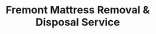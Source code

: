 ---
layout: location.njk
title: Fremont Mattress Removal & Disposal Service
description: Professional mattress removal in Fremont, California. Next-day pickup  Licensed, insured, and eco-friendly. Serving 15+ neighborhoods from Lake Elizabeth to Warm Springs in the Bay Area.
permalink: /mattress-removal/california/san-francisco/fremont/
city: Fremont
state: California
stateSlug: california
parentMetro: San Francisco
tier: 3
coordinates:
  lat: 37.5482
  lng: -121.9886
pricing:
  startingPrice: 125
  single: 125
  queen: 155
  king: 180
  boxSpring: 30
pageContent:
  heroDescription: "Trusted mattress removal service in Fremont, California. Professional pickup  We handle everything from Ardenwood condos to Warm Springs apartments. Serving 15+ neighborhoods throughout the East Bay with full city regulation compliance."
  aboutService: "Fremont's trusted mattress removal and recycling service, serving the East Bay community with professional expertise tailored to the city's diverse housing landscape. From the historic Ardenwood neighborhood to the tech corridor of Warm Springs, we provide expert mattress pickup throughout 15+ neighborhoods in Fremont, ensuring 80% of materials are recycled responsibly while maintaining full compliance with Alameda County regulations. Our Fremont team understands the unique challenges of serving this sprawling suburban city - from Tesla factory worker housing to family homes in established neighborhoods like Mission San Jose. We work with Republic Services and Alameda County Waste Management Authority to ensure your old mattress is disposed of responsibly and in compliance with California's Mattress Stewardship Program requirements, supporting local environmental initiatives."
  serviceAreasIntro: "We provide comprehensive mattress pickup services throughout greater Fremont, covering all major neighborhoods from the foothills to the bay flats:"
  regulationsCompliance: "Our service ensures full compliance with Alameda County waste management regulations and California's Mattress Stewardship Program, providing you with proper disposal documentation and handling all required preparation steps."
  environmentalImpact: "Fremont's rapid growth as a tech hub makes responsible mattress disposal crucial for maintaining the city's sustainability goals. With Tesla's factory and numerous tech companies driving population growth, mattress waste has increased significantly. Our recycling partnership specifically supports Fremont's \"Green City\" initiative by processing mattresses into components that stay local - steel springs go to Bay Area metal fabricators, foam becomes insulation for new construction projects, and organic cotton fibers become compost additives for local urban farming. This circular approach aligns with the city's zero waste vision while supporting the cleantech economy that drives Fremont's growth."
  howItWorksScheduling: "Next-day slots available throughout Fremont's neighborhoods. We'll confirm via text message and work around your schedule whether you're in tech worker housing or established family neighborhoods."
  howItWorksService: "Our licensed and insured team removes your mattress from anywhere on your property, handles all county-required preparation, and navigates Fremont's suburban layout including apartment complex access and HOA requirements."
  howItWorksDisposal: "Your mattress is processed through Alameda County certified recycling facilities or other state-approved processors for responsible material recovery under California's Mattress Stewardship Program."
  sidebarStats:
    mattressesRemoved: "1,847"
neighborhoods: [
  {
    "name": "Warm Springs",
    "zipCodes": ["94539"]
  },
  {
    "name": "Mission San Jose", 
    "zipCodes": ["94539"]
  },
  {
    "name": "Ardenwood",
    "zipCodes": ["94555"]
  },
  {
    "name": "Centerville",
    "zipCodes": ["94536", "94537"]
  },
  {
    "name": "Niles",
    "zipCodes": ["94536"]
  },
  {
    "name": "Irvington",
    "zipCodes": ["94538"]
  },
  {
    "name": "Glenmoor",
    "zipCodes": ["94539"]
  },
  {
    "name": "Forest Park",
    "zipCodes": ["94538"]
  },
  {
    "name": "Brookvale",
    "zipCodes": ["94536"]
  },
  {
    "name": "Canyon Heights",
    "zipCodes": ["94539"]
  },
  {
    "name": "Blacow",
    "zipCodes": ["94538"]
  },
  {
    "name": "Thornton",
    "zipCodes": ["94536"]
  },
  {
    "name": "Warm Springs South",
    "zipCodes": ["94539"]
  },
  {
    "name": "Parkmont",
    "zipCodes": ["94536"]
  },
  {
    "name": "Lake Elizabeth",
    "zipCodes": ["94536", "94537"]
  }
]
zipCodes: [
  "94536", "94537", "94538", "94539", "94555"
]
recyclingPartners: [
  "Republic Services Fremont",
  "Alameda County Waste Management Authority",
  "ByeBye Mattress Drop-off Locations"
]
localRegulations: "Fremont's rapid development has created unique waste management challenges, especially in new housing developments near Tesla and other tech facilities. The city requires all bulky items including mattresses to be scheduled through Republic Services or certified private haulers. Many newer apartment complexes have specific pickup protocols due to gated access and parking restrictions. HOA communities often have additional requirements for bulky item placement and timing. Our service works directly with property managers and HOAs throughout Fremont to ensure compliant pickup while accommodating the security and aesthetic standards common in the city's planned communities."
nearbyCities: [
  {
    "name": "Hayward",
    "slug": "hayward",
    "distance": 12,
    "isSuburb": true
  },
  {
    "name": "Newark",
    "slug": "newark",
    "distance": 8,
    "isSuburb": true
  },
  {
    "name": "Union City",
    "slug": "union-city",
    "distance": 6,
    "isSuburb": true
  },
  {
    "name": "Milpitas",
    "slug": "milpitas",
    "distance": 14,
    "isSuburb": true
  },
  {
    "name": "San Jose",
    "slug": "san-jose",
    "distance": 20,
    "isSuburb": true
  }
]
reviews:
  count: 127
  featured: [
    {
      "text": "Had to get rid of an old queen mattress when we upgraded our bedroom in Warm Springs. The pickup team arrived exactly when they said they would and handled everything super efficiently. They even helped navigate our apartment complex's narrow hallways. Great value for the convenience and the price was exactly what they quoted online.",
      "author": "Priya S.",
      "neighborhood": "Warm Springs"
    },
    {
      "text": "Moving out of our Ardenwood place and needed same-day mattress removal. These guys were able to fit us in next day which saved us from having to deal with the apartment complex's bulky item fees. The team was professional and made the whole process stress-free during an already hectic move.",
      "author": "Jake M.",
      "neighborhood": "Ardenwood"
    },
    {
      "text": "Our kids finally moved out so we decided to downsize the guest room mattress. The service was straightforward - booked online, they showed up on time, and handled everything from our second floor bedroom. Much easier than trying to coordinate with the city's bulk pickup schedule.",
      "author": "Linda C.",
      "neighborhood": "Mission San Jose"
    }
  ]
faqs: [
  {
    "question": "How quickly can you pick up a mattress in Fremont?",
    "answer": "We offer next-day pickup throughout Fremont's neighborhoods, including weekends. Most areas from Warm Springs to Centerville can be serviced within 24 hours of booking, depending on your schedule preferences."
  },
  {
    "question": "Do you service apartment complexes throughout Fremont?",
    "answer": "Yes, we regularly service apartment and condo complexes throughout Fremont, including newer developments in Warm Springs and established complexes in other neighborhoods. Our team is experienced with access requirements and can coordinate with property management when needed."
  },
  {
    "question": "What are Fremont's regulations for mattress disposal?",
    "answer": "Fremont requires bulky items like mattresses to be scheduled for pickup through Republic Services with advance notice. As part of California's Mattress Stewardship Program, all mattresses must be properly recycled. We handle all compliance requirements and documentation for you."
  },
  {
    "question": "Is there an extra charge for upstairs pickup in Fremont?",
    "answer": "Our standard pricing covers removal from anywhere on your property, including upper floors. Whether you're in a two-story home in Mission San Jose or a multi-level condo in Warm Springs, there are no additional fees for stairs or upper floor access."
  },
  {
    "question": "Do you work with Fremont HOAs and property management?",
    "answer": "Absolutely. We coordinate with HOAs and property management throughout Fremont's many planned communities and apartment complexes. We can provide advance notice and work around community-specific requirements or access procedures."
  },
  {
    "question": "What happens to my mattress after pickup in Fremont?",
    "answer": "Your mattress is processed through Alameda County certified recycling facilities or other California Mattress Stewardship Program approved processors. Approximately 80% of materials are recycled, including steel springs, foam, fabric, and wood components."
  },
  {
    "question": "Do you serve the Tesla factory area and worker housing?",
    "answer": "Yes, we serve the entire Warm Springs district including areas near the Tesla factory and surrounding worker housing developments. Our scheduling is flexible to accommodate various work shifts common in the tech and manufacturing sectors."
  },
  {
    "question": "Can you handle memory foam and specialty mattresses in Fremont?",
    "answer": "We handle all mattress types including memory foam, latex, hybrid, and traditional spring mattresses. All materials are processed according to their specific recycling requirements under California's environmental programs."
  }
]
---